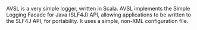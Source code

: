 AVSL is a very simple logger, written in Scala. AVSL implements the Simple
Logging Facade for Java (SLF4J) API, allowing applications to be written to
the SLF4J API, for portability. It uses a simple, non-XML configuration
file.
